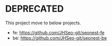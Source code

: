 # DEPRECATED

This project move to below projects.

- fe: https://github.com/JHSeo-git/seonest-fe
- be: https://github.com/JHSeo-git/seonest-be
